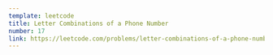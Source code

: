 ```yaml
---
template: leetcode
title: Letter Combinations of a Phone Number
number: 17
link: https://leetcode.com/problems/letter-combinations-of-a-phone-number
---
```

